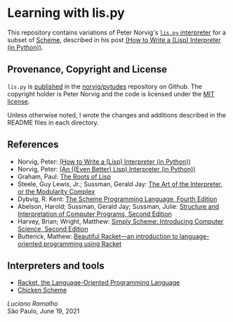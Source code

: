 # Learning with lis.py

This repository contains variations of Peter Norvig's 
[`lis.py` interpreter](https://github.com/norvig/pytudes/blob/c33cd6835a506a57d9fe73e3a8317d49babb13e8/py/lis.py)
for a subset of [Scheme](https://en.wikipedia.org/wiki/Scheme_(programming_language)),
described in his post [(How to Write a (Lisp) Interpreter (in Python))](https://norvig.com/lispy.html).


## Provenance, Copyright and License

`lis.py` is
[published](https://github.com/norvig/pytudes/blob/c33cd6835a506a57d9fe73e3a8317d49babb13e8/py/lis.py)
in the [norvig/pytudes](https://github.com/norvig/pytudes) repository on Github.
The copyright holder is Peter Norvig and the code is licensed under the
[MIT license](https://github.com/norvig/pytudes/blob/60168bce8cdfacf57c92a5b2979f0b2e95367753/LICENSE).

Unless otherwise noted, I wrote the changes and additions described in the README files in each directory.

## References

* Norvig, Peter: [(How to Write a (Lisp) Interpreter (in Python))](https://norvig.com/lispy.html)
* Norvig, Peter: [(An ((Even Better) Lisp) Interpreter (in Python))](https://norvig.com/lispy2.html)
* Graham, Paul: [The Roots of Lisp](http://www.paulgraham.com/rootsoflisp.html)
* Steele, Guy Lewis, Jr.; Sussman, Gerald Jay: [The Art of the Interpreter, or the Modularity Complex](https://dspace.mit.edu/handle/1721.1/6094)
* Dybvig, R. Kent: [The Scheme Programming Language, Fourth Edition](https://scheme.com/tspl4/)
* Abelson, Harold; Sussman, Gerald Jay; Sussman, Julie: [Structure and Interpretation of Computer Programs, Second Edition](https://mitpress.mit.edu/sites/default/files/sicp/index.html)
* Harvey, Brian; Wright, Matthew: [Simply Scheme: Introducing Computer Science, Second Edition](https://people.eecs.berkeley.edu/~bh/ss-toc2.html)
* Butterick, Mathew: [Beautiful Racket—an introduction to language-oriented programming using Racket](https://beautifulracket.com/)

## Interpreters and tools

* [Racket, the Language-Oriented Programming Language](https://racket-lang.org/)
* [Chicken Scheme](https://www.call-cc.org/)

*Luciano Ramalho*<br/>
São Paulo, June 19, 2021
